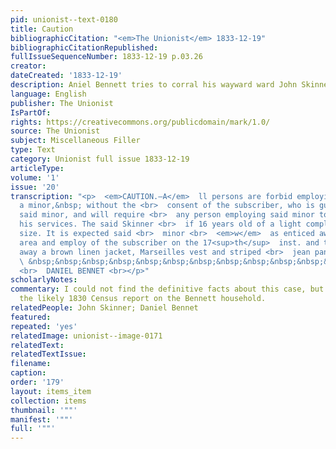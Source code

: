 ```yaml
---
pid: unionist--text-0180
title: Caution
bibliographicCitation: "<em>The Unionist</em> 1833-12-19"
bibliographicCitationRepublished: 
fullIssueSequenceNumber: 1833-12-19 p.03.26
creator: 
dateCreated: '1833-12-19'
description: Aniel Bennett tries to corral his wayward ward John Skinner
language: English
publisher: The Unionist
IsPartOf: 
rights: https://creativecommons.org/publicdomain/mark/1.0/
source: The Unionist
subject: Miscellaneous Filler
type: Text
category: Unionist full issue 1833-12-19
articleType: 
volume: '1'
issue: '20'
transcription: "<p>  <em>CAUTION.—A</em>  ll persons are forbid employing John Skinner,
  a minor,&nbsp; without the <br>  consent of the subscriber, who is guardian to the
  said minor, and will require <br>  any person employing said minor to account for
  his services. The said Skinner <br>  if 16 years old of a light complexion and middle
  size. It is expected said <br>  minor <br>  <em>w</em>  as enticed away from the
  area and employ of the subscriber on the 17<sup>th</sup>  inst. and that he wore
  away a brown linen jacket, Marseilles vest and striped <br>  jean pantaloons. <br></p><p>
  \ &nbsp;&nbsp;&nbsp;&nbsp;&nbsp;&nbsp;&nbsp;&nbsp;&nbsp;&nbsp;&nbsp;&nbsp;&nbsp;&nbsp;&nbsp;&nbsp;&nbsp;&nbsp;&nbsp;&nbsp;&nbsp;&nbsp;&nbsp;&nbsp;&nbsp;&nbsp;&nbsp;&nbsp;&nbsp;&nbsp;&nbsp;&nbsp;&nbsp;&nbsp;&nbsp;&nbsp;&nbsp;&nbsp;&nbsp;&nbsp;&nbsp;&nbsp;&nbsp;&nbsp;&nbsp;&nbsp;&nbsp;
  <br>  DANIEL BENNET <br></p>"
scholarlyNotes: 
commentary: I could not find the definitive facts about this case, but I've included
  the likely 1830 Census report on the Bennett household.
relatedPeople: John Skinner; Daniel Bennet
featured: 
repeated: 'yes'
relatedImage: unionist--image-0171
relatedText: 
relatedTextIssue: 
filename: 
caption: 
order: '179'
layout: items_item
collection: items
thumbnail: '""'
manifest: '""'
full: '""'
---
```

